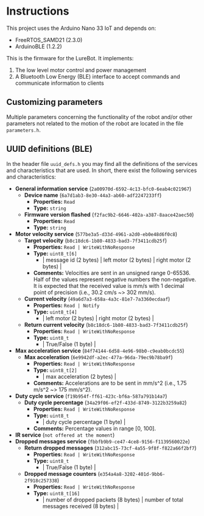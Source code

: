 # Instructions

This project uses the Arduino Nano 33 IoT and depends on:

- FreeRTOS_SAMD21 (2.3.0)
- ArduinoBLE (1.2.2)

This is the firmware for the LureBot. It implements:

1. The low level motor control and power management
2. A Bluetooth Low Energy (BLE) interface to accept commands and communicate information to clients
## Customizing parameters

Multiple parameters concerning the functionality of the robot and/or other parameters not related to the motion of the robot are located in the file `parameters.h`.

## UUID definitions (BLE) 

In the header file `uuid_defs.h` you may find all the definitions of the services and characteristics that are used. In short, there exist the following services and characteristics:

- **General information service** (`2a00970d-6592-4c13-bfc0-6eab4c021967`)
    - **Device name** (`6a7d1ab3-8e30-44a3-ab60-adf2247233ff`)
      - **Properties:** `Read`
      - **Type:** `string`
    - **Firmware version flashed** (`f2fac9b2-6646-402a-a387-8aace42aec50`)
      - **Properties:** `Read`
      - **Type:** `string`
- **Motor velocity service** (`577be3a5-d33d-4961-a2d0-eb0e48d6f0c8`)
  - **Target velocity** (`b8c18dc6-1b80-4833-bad3-7f3411cdb25f`)
      - **Properties:** `Read | WriteWithNoResponse`
      - **Type:** `uint8_t[6]`
        - | message id (2 bytes) | left motor (2 bytes) | right motor (2 bytes) |
      - **Comments:** Velocities are sent in an unsigned range 0-65536. Half of the values represent negative numbers the non-negative. It is expected that the received value is mm/s with 1 decimal point of precision (i.e., 30.2 cm/s ~> 302 mm/s).
  - **Current velocity** (`49a6d7a3-658a-4a3c-81e7-7a3360ecdaaf`)
    - **Properties:** `Read | Notify`
    - **Type:** `uint8_t[4]`
      - | left motor (2 bytes) | right motor (2 bytes) |
  - **Return current velocity** (`b8c18dc6-1b80-4833-bad3-7f3411cdb25f`)
    - **Properties:** `Read | WriteWithNoResponse`
    - **Type:** `uint8_t`
      - | True/False (1 byte) |
- **Max acceleration service** (`84f74144-6d58-4e96-98b0-c9eab0bcdc55`)
  - **Max acceleration** (`6e9942df-a2ec-477a-96da-79ec9b78ba9f`)
    - **Properties:** `Read | WriteWithNoResponse`
    - **Type:** `uint8_t[2]`
      - | max acceleration (2 bytes) |
    - **Comments:** Accelerations are to be sent in mm/s^2 (i.e., 1.75 m/s^2 ~> 175 mm/s^2).
- **Duty cycle service** (`f19b954f-ff61-423c-bf6a-587a791b14a7`)
  - **Duty cycle percentage** (`34a29f06-ef2f-433d-8749-3122b3259a82`)
    - **Properties:** `Read | WriteWithNoResponse`
    - **Type:** `uint8_t`
      - | duty cycle percentage (1 byte) |
    - **Comments:** Percentage values in range [0, 100].
- **IR service** (`not offered at the moment`)
- **Dropped messages service** (`fbbfb9b9-ce47-4ce8-9156-f1139560022e`)
  - **Return dropped messages** (`312abc15-73cf-4a55-9f8f-f822a66f2bf7`)
    - **Properties:** `Read | WriteWithNoResponse`
    - **Type:** `uint8_t`
      - | True/False (1 byte) |
  - **Dropped message counters** (`e354a4a8-3202-401d-9bb6-2f918c257338`)
    - **Properties:** `Read | WriteWithNoResponse`
    - **Type:** `uint8_t[16]`
      - | number of dropped packets (8 bytes) | number of total messages received (8 bytes) |